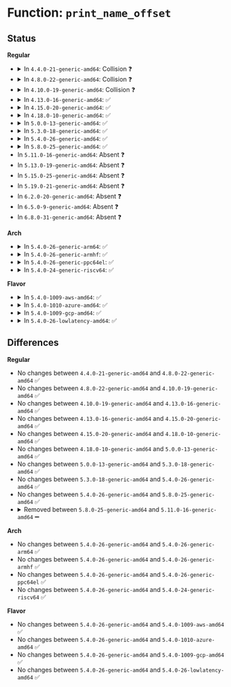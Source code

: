 # Function: <code>print_name_offset</code>

## Status
<b>Regular</b>
<ul>
<li>
<details>
<summary>In <code>4.4.0-21-generic-amd64</code>: Collision ❓</summary>

```c
void print_name_offset(struct seq_file * m, void * sym)
```

```json
{
  "name": "print_name_offset",
  "collision_type": "Static-Static Collision",
  "inline_type": "No",
  "funcs": [
    {
      "addr": 18446744071579864240,
      "name": "print_name_offset",
      "external": false,
      "loc": "kernel/time/timer_list.c:51",
      "file": "kernel/time/timer_list.c",
      "inline": "seen, unknown",
      "caller_inline": [],
      "caller_func": [
        "kernel/time/timer_list.c:print_active_timers",
        "kernel/time/timer_list.c:print_active_timers",
        "kernel/time/timer_list.c:print_active_timers",
        "kernel/time/timer_list.c:print_cpu"
      ]
    },
    {
      "addr": 18446744071579889728,
      "name": "print_name_offset",
      "external": false,
      "loc": "kernel/time/timer_stats.c:270",
      "file": "kernel/time/timer_stats.c",
      "inline": "seen, unknown",
      "caller_inline": [],
      "caller_func": [
        "kernel/time/timer_stats.c:tstats_show",
        "kernel/time/timer_stats.c:tstats_show"
      ]
    }
  ],
  "symbols": [
    {
      "addr": 18446744071579864240,
      "name": "print_name_offset",
      "section": ".text",
      "bind": "STB_LOCAL",
      "size": 133
    },
    {
      "addr": 18446744071579889728,
      "name": "print_name_offset",
      "section": ".text",
      "bind": "STB_LOCAL",
      "size": 133
    }
  ]
}
```
</details>
</li>
<li>
<details>
<summary>In <code>4.8.0-22-generic-amd64</code>: Collision ❓</summary>

```c
void print_name_offset(struct seq_file * m, void * sym)
```

```json
{
  "name": "print_name_offset",
  "collision_type": "Static-Static Collision",
  "inline_type": "No",
  "funcs": [
    {
      "addr": 18446744071579893552,
      "name": "print_name_offset",
      "external": false,
      "loc": "kernel/time/timer_list.c:51",
      "file": "kernel/time/timer_list.c",
      "inline": "seen, unknown",
      "caller_inline": [],
      "caller_func": [
        "kernel/time/timer_list.c:print_cpu",
        "kernel/time/timer_list.c:print_active_timers",
        "kernel/time/timer_list.c:print_active_timers",
        "kernel/time/timer_list.c:print_active_timers"
      ]
    },
    {
      "addr": 18446744071579919264,
      "name": "print_name_offset",
      "external": false,
      "loc": "kernel/time/timer_stats.c:270",
      "file": "kernel/time/timer_stats.c",
      "inline": "seen, unknown",
      "caller_inline": [],
      "caller_func": [
        "kernel/time/timer_stats.c:tstats_show",
        "kernel/time/timer_stats.c:tstats_show"
      ]
    }
  ],
  "symbols": [
    {
      "addr": 18446744071579893552,
      "name": "print_name_offset",
      "section": ".text",
      "bind": "STB_LOCAL",
      "size": 133
    },
    {
      "addr": 18446744071579919264,
      "name": "print_name_offset",
      "section": ".text",
      "bind": "STB_LOCAL",
      "size": 133
    }
  ]
}
```
</details>
</li>
<li>
<details>
<summary>In <code>4.10.0-19-generic-amd64</code>: Collision ❓</summary>

```c
void print_name_offset(struct seq_file * m, void * sym)
```

```json
{
  "name": "print_name_offset",
  "collision_type": "Static-Static Collision",
  "inline_type": "No",
  "funcs": [
    {
      "addr": 18446744071579905328,
      "name": "print_name_offset",
      "external": false,
      "loc": "kernel/time/timer_list.c:51",
      "file": "kernel/time/timer_list.c",
      "inline": "seen, unknown",
      "caller_inline": [],
      "caller_func": [
        "kernel/time/timer_list.c:print_cpu",
        "kernel/time/timer_list.c:print_active_timers",
        "kernel/time/timer_list.c:print_active_timers",
        "kernel/time/timer_list.c:print_active_timers"
      ]
    },
    {
      "addr": 18446744071579949856,
      "name": "print_name_offset",
      "external": false,
      "loc": "kernel/time/timer_stats.c:270",
      "file": "kernel/time/timer_stats.c",
      "inline": "seen, unknown",
      "caller_inline": [],
      "caller_func": [
        "kernel/time/timer_stats.c:tstats_show",
        "kernel/time/timer_stats.c:tstats_show"
      ]
    }
  ],
  "symbols": [
    {
      "addr": 18446744071579905328,
      "name": "print_name_offset",
      "section": ".text",
      "bind": "STB_LOCAL",
      "size": 133
    },
    {
      "addr": 18446744071579949856,
      "name": "print_name_offset",
      "section": ".text",
      "bind": "STB_LOCAL",
      "size": 133
    }
  ]
}
```
</details>
</li>
<li>
<details>
<summary>In <code>4.13.0-16-generic-amd64</code>: ✅</summary>

```c
void print_name_offset(struct seq_file * m, void * sym)
```

```json
{
  "name": "print_name_offset",
  "collision_type": "Unique Static",
  "inline_type": "No",
  "funcs": [
    {
      "addr": 18446744071579914016,
      "name": "print_name_offset",
      "external": false,
      "loc": "kernel/time/timer_list.c:52",
      "file": "kernel/time/timer_list.c",
      "inline": "seen, unknown",
      "caller_inline": [],
      "caller_func": [
        "kernel/time/timer_list.c:print_tickdevice",
        "kernel/time/timer_list.c:print_tickdevice",
        "kernel/time/timer_list.c:print_tickdevice",
        "kernel/time/timer_list.c:print_tickdevice",
        "kernel/time/timer_list.c:print_tickdevice",
        "kernel/time/timer_list.c:print_tickdevice",
        "kernel/time/timer_list.c:print_tickdevice",
        "kernel/time/timer_list.c:print_cpu",
        "kernel/time/timer_list.c:print_cpu",
        "kernel/time/timer_list.c:print_cpu"
      ]
    }
  ],
  "symbols": [
    {
      "addr": 18446744071579914016,
      "name": "print_name_offset",
      "section": ".text",
      "bind": "STB_LOCAL",
      "size": 133
    }
  ]
}
```
</details>
</li>
<li>
<details>
<summary>In <code>4.15.0-20-generic-amd64</code>: ✅</summary>

```c
void print_name_offset(struct seq_file * m, void * sym)
```

```json
{
  "name": "print_name_offset",
  "collision_type": "Unique Static",
  "inline_type": "No",
  "funcs": [
    {
      "addr": 18446744071579959424,
      "name": "print_name_offset",
      "external": false,
      "loc": "kernel/time/timer_list.c:52",
      "file": "kernel/time/timer_list.c",
      "inline": "seen, unknown",
      "caller_inline": [],
      "caller_func": [
        "kernel/time/timer_list.c:print_tickdevice",
        "kernel/time/timer_list.c:print_tickdevice",
        "kernel/time/timer_list.c:print_tickdevice",
        "kernel/time/timer_list.c:print_tickdevice",
        "kernel/time/timer_list.c:print_tickdevice",
        "kernel/time/timer_list.c:print_tickdevice",
        "kernel/time/timer_list.c:print_tickdevice",
        "kernel/time/timer_list.c:print_cpu",
        "kernel/time/timer_list.c:print_cpu",
        "kernel/time/timer_list.c:print_cpu"
      ]
    }
  ],
  "symbols": [
    {
      "addr": 18446744071579959424,
      "name": "print_name_offset",
      "section": ".text",
      "bind": "STB_LOCAL",
      "size": 133
    }
  ]
}
```
</details>
</li>
<li>
<details>
<summary>In <code>4.18.0-10-generic-amd64</code>: ✅</summary>

```c
void print_name_offset(struct seq_file * m, void * sym)
```

```json
{
  "name": "print_name_offset",
  "collision_type": "Unique Static",
  "inline_type": "No",
  "funcs": [
    {
      "addr": 18446744071580007056,
      "name": "print_name_offset",
      "external": false,
      "loc": "kernel/time/timer_list.c:50",
      "file": "kernel/time/timer_list.c",
      "inline": "seen, unknown",
      "caller_inline": [],
      "caller_func": [
        "kernel/time/timer_list.c:print_cpu",
        "kernel/time/timer_list.c:print_cpu",
        "kernel/time/timer_list.c:print_cpu"
      ]
    }
  ],
  "symbols": [
    {
      "addr": 18446744071580007056,
      "name": "print_name_offset",
      "section": ".text",
      "bind": "STB_LOCAL",
      "size": 133
    }
  ]
}
```
</details>
</li>
<li>
<details>
<summary>In <code>5.0.0-13-generic-amd64</code>: ✅</summary>

```c
void print_name_offset(struct seq_file * m, void * sym)
```

```json
{
  "name": "print_name_offset",
  "collision_type": "Unique Static",
  "inline_type": "No",
  "funcs": [
    {
      "addr": 18446744071580054080,
      "name": "print_name_offset",
      "external": false,
      "loc": "kernel/time/timer_list.c:45",
      "file": "kernel/time/timer_list.c",
      "inline": "seen, unknown",
      "caller_inline": [],
      "caller_func": [
        "kernel/time/timer_list.c:print_cpu",
        "kernel/time/timer_list.c:print_cpu",
        "kernel/time/timer_list.c:print_cpu"
      ]
    }
  ],
  "symbols": [
    {
      "addr": 18446744071580054080,
      "name": "print_name_offset",
      "section": ".text",
      "bind": "STB_LOCAL",
      "size": 133
    }
  ]
}
```
</details>
</li>
<li>
<details>
<summary>In <code>5.3.0-18-generic-amd64</code>: ✅</summary>

```c
void print_name_offset(struct seq_file * m, void * sym)
```

```json
{
  "name": "print_name_offset",
  "collision_type": "Unique Static",
  "inline_type": "No",
  "funcs": [
    {
      "addr": 18446744071580097664,
      "name": "print_name_offset",
      "external": false,
      "loc": "kernel/time/timer_list.c:45",
      "file": "kernel/time/timer_list.c",
      "inline": "seen, unknown",
      "caller_inline": [],
      "caller_func": [
        "kernel/time/timer_list.c:print_cpu",
        "kernel/time/timer_list.c:print_cpu",
        "kernel/time/timer_list.c:print_cpu"
      ]
    }
  ],
  "symbols": [
    {
      "addr": 18446744071580097664,
      "name": "print_name_offset",
      "section": ".text",
      "bind": "STB_LOCAL",
      "size": 135
    }
  ]
}
```
</details>
</li>
<li>
<details>
<summary>In <code>5.4.0-26-generic-amd64</code>: ✅</summary>

```c
void print_name_offset(struct seq_file * m, void * sym)
```

```json
{
  "name": "print_name_offset",
  "collision_type": "Unique Static",
  "inline_type": "No",
  "funcs": [
    {
      "addr": 18446744071580146640,
      "name": "print_name_offset",
      "external": false,
      "loc": "kernel/time/timer_list.c:45",
      "file": "kernel/time/timer_list.c",
      "inline": "seen, unknown",
      "caller_inline": [],
      "caller_func": [
        "kernel/time/timer_list.c:print_cpu",
        "kernel/time/timer_list.c:print_cpu",
        "kernel/time/timer_list.c:print_cpu"
      ]
    }
  ],
  "symbols": [
    {
      "addr": 18446744071580146640,
      "name": "print_name_offset",
      "section": ".text",
      "bind": "STB_LOCAL",
      "size": 135
    }
  ]
}
```
</details>
</li>
<li>
<details>
<summary>In <code>5.8.0-25-generic-amd64</code>: ✅</summary>

```c
void print_name_offset(struct seq_file * m, void * sym)
```

```json
{
  "name": "print_name_offset",
  "collision_type": "Unique Static",
  "inline_type": "No",
  "funcs": [
    {
      "addr": 18446744071580208448,
      "name": "print_name_offset",
      "external": false,
      "loc": "kernel/time/timer_list.c:45",
      "file": "kernel/time/timer_list.c",
      "inline": "seen, unknown",
      "caller_inline": [],
      "caller_func": [
        "kernel/time/timer_list.c:print_tickdevice",
        "kernel/time/timer_list.c:print_tickdevice",
        "kernel/time/timer_list.c:print_tickdevice",
        "kernel/time/timer_list.c:print_tickdevice",
        "kernel/time/timer_list.c:print_tickdevice",
        "kernel/time/timer_list.c:print_tickdevice",
        "kernel/time/timer_list.c:print_tickdevice",
        "kernel/time/timer_list.c:print_base",
        "kernel/time/timer_list.c:print_active_timers",
        "kernel/time/timer_list.c:print_active_timers"
      ]
    }
  ],
  "symbols": [
    {
      "addr": 18446744071580208448,
      "name": "print_name_offset",
      "section": ".text",
      "bind": "STB_LOCAL",
      "size": 135
    }
  ]
}
```
</details>
</li>
<li>
In <code>5.11.0-16-generic-amd64</code>: Absent ❓
</li>
<li>
In <code>5.13.0-19-generic-amd64</code>: Absent ❓
</li>
<li>
In <code>5.15.0-25-generic-amd64</code>: Absent ❓
</li>
<li>
In <code>5.19.0-21-generic-amd64</code>: Absent ❓
</li>
<li>
In <code>6.2.0-20-generic-amd64</code>: Absent ❓
</li>
<li>
In <code>6.5.0-9-generic-amd64</code>: Absent ❓
</li>
<li>
In <code>6.8.0-31-generic-amd64</code>: Absent ❓
</li>
</ul>
<b>Arch</b>
<ul>
<li>
<details>
<summary>In <code>5.4.0-26-generic-arm64</code>: ✅</summary>

```c
void print_name_offset(struct seq_file * m, void * sym)
```

```json
{
  "name": "print_name_offset",
  "collision_type": "Unique Static",
  "inline_type": "No",
  "funcs": [
    {
      "addr": 18446603336491366248,
      "name": "print_name_offset",
      "external": false,
      "loc": "kernel/time/timer_list.c:45",
      "file": "kernel/time/timer_list.c",
      "inline": "seen, unknown",
      "caller_inline": [],
      "caller_func": [
        "kernel/time/timer_list.c:print_cpu",
        "kernel/time/timer_list.c:print_active_timers",
        "kernel/time/timer_list.c:print_active_timers"
      ]
    }
  ],
  "symbols": [
    {
      "addr": 18446603336491366248,
      "name": "print_name_offset",
      "section": ".text",
      "bind": "STB_LOCAL",
      "size": 148
    }
  ]
}
```
</details>
</li>
<li>
<details>
<summary>In <code>5.4.0-26-generic-armhf</code>: ✅</summary>

```c
void print_name_offset(struct seq_file * m, void * sym)
```

```json
{
  "name": "print_name_offset",
  "collision_type": "Unique Static",
  "inline_type": "No",
  "funcs": [
    {
      "addr": 3225365188,
      "name": "print_name_offset",
      "external": false,
      "loc": "kernel/time/timer_list.c:45",
      "file": "kernel/time/timer_list.c",
      "inline": "seen, unknown",
      "caller_inline": [],
      "caller_func": [
        "kernel/time/timer_list.c:print_tickdevice",
        "kernel/time/timer_list.c:print_tickdevice",
        "kernel/time/timer_list.c:print_tickdevice",
        "kernel/time/timer_list.c:print_tickdevice",
        "kernel/time/timer_list.c:print_tickdevice",
        "kernel/time/timer_list.c:print_tickdevice",
        "kernel/time/timer_list.c:print_tickdevice",
        "kernel/time/timer_list.c:print_cpu",
        "kernel/time/timer_list.c:print_cpu",
        "kernel/time/timer_list.c:print_cpu"
      ]
    }
  ],
  "symbols": [
    {
      "addr": 3225365188,
      "name": "print_name_offset",
      "section": ".text",
      "bind": "STB_LOCAL",
      "size": 140
    }
  ]
}
```
</details>
</li>
<li>
<details>
<summary>In <code>5.4.0-26-generic-ppc64el</code>: ✅</summary>

```c
void print_name_offset(struct seq_file * m, void * sym)
```

```json
{
  "name": "print_name_offset",
  "collision_type": "Unique Static",
  "inline_type": "No",
  "funcs": [
    {
      "addr": 13835058055284303024,
      "name": "print_name_offset",
      "external": false,
      "loc": "kernel/time/timer_list.c:45",
      "file": "kernel/time/timer_list.c",
      "inline": "seen, unknown",
      "caller_inline": [],
      "caller_func": [
        "kernel/time/timer_list.c:print_cpu",
        "kernel/time/timer_list.c:print_cpu",
        "kernel/time/timer_list.c:print_cpu"
      ]
    }
  ],
  "symbols": [
    {
      "addr": 13835058055284303024,
      "name": "print_name_offset",
      "section": ".text",
      "bind": "STB_LOCAL",
      "size": 176
    }
  ]
}
```
</details>
</li>
<li>
<details>
<summary>In <code>5.4.0-24-generic-riscv64</code>: ✅</summary>

```c
void print_name_offset(struct seq_file * m, void * sym)
```

```json
{
  "name": "print_name_offset",
  "collision_type": "Unique Static",
  "inline_type": "No",
  "funcs": [
    {
      "addr": 18446743936271857332,
      "name": "print_name_offset",
      "external": false,
      "loc": "kernel/time/timer_list.c:45",
      "file": "kernel/time/timer_list.c",
      "inline": "seen, unknown",
      "caller_inline": [],
      "caller_func": [
        "kernel/time/timer_list.c:print_cpu",
        "kernel/time/timer_list.c:print_cpu",
        "kernel/time/timer_list.c:print_cpu"
      ]
    }
  ],
  "symbols": [
    {
      "addr": 18446743936271857332,
      "name": "print_name_offset",
      "section": ".text",
      "bind": "STB_LOCAL",
      "size": 110
    }
  ]
}
```
</details>
</li>
</ul>
<b>Flavor</b>
<ul>
<li>
<details>
<summary>In <code>5.4.0-1009-aws-amd64</code>: ✅</summary>

```c
void print_name_offset(struct seq_file * m, void * sym)
```

```json
{
  "name": "print_name_offset",
  "collision_type": "Unique Static",
  "inline_type": "No",
  "funcs": [
    {
      "addr": 18446744071580115840,
      "name": "print_name_offset",
      "external": false,
      "loc": "kernel/time/timer_list.c:45",
      "file": "kernel/time/timer_list.c",
      "inline": "seen, unknown",
      "caller_inline": [],
      "caller_func": [
        "kernel/time/timer_list.c:print_cpu",
        "kernel/time/timer_list.c:print_cpu",
        "kernel/time/timer_list.c:print_cpu"
      ]
    }
  ],
  "symbols": [
    {
      "addr": 18446744071580115840,
      "name": "print_name_offset",
      "section": ".text",
      "bind": "STB_LOCAL",
      "size": 135
    }
  ]
}
```
</details>
</li>
<li>
<details>
<summary>In <code>5.4.0-1010-azure-amd64</code>: ✅</summary>

```c
void print_name_offset(struct seq_file * m, void * sym)
```

```json
{
  "name": "print_name_offset",
  "collision_type": "Unique Static",
  "inline_type": "No",
  "funcs": [
    {
      "addr": 18446744071580061136,
      "name": "print_name_offset",
      "external": false,
      "loc": "kernel/time/timer_list.c:45",
      "file": "kernel/time/timer_list.c",
      "inline": "seen, unknown",
      "caller_inline": [],
      "caller_func": [
        "kernel/time/timer_list.c:print_cpu",
        "kernel/time/timer_list.c:print_cpu",
        "kernel/time/timer_list.c:print_cpu"
      ]
    }
  ],
  "symbols": [
    {
      "addr": 18446744071580061136,
      "name": "print_name_offset",
      "section": ".text",
      "bind": "STB_LOCAL",
      "size": 135
    }
  ]
}
```
</details>
</li>
<li>
<details>
<summary>In <code>5.4.0-1009-gcp-amd64</code>: ✅</summary>

```c
void print_name_offset(struct seq_file * m, void * sym)
```

```json
{
  "name": "print_name_offset",
  "collision_type": "Unique Static",
  "inline_type": "No",
  "funcs": [
    {
      "addr": 18446744071580106912,
      "name": "print_name_offset",
      "external": false,
      "loc": "kernel/time/timer_list.c:45",
      "file": "kernel/time/timer_list.c",
      "inline": "seen, unknown",
      "caller_inline": [],
      "caller_func": [
        "kernel/time/timer_list.c:print_cpu",
        "kernel/time/timer_list.c:print_cpu",
        "kernel/time/timer_list.c:print_cpu"
      ]
    }
  ],
  "symbols": [
    {
      "addr": 18446744071580106912,
      "name": "print_name_offset",
      "section": ".text",
      "bind": "STB_LOCAL",
      "size": 135
    }
  ]
}
```
</details>
</li>
<li>
<details>
<summary>In <code>5.4.0-26-lowlatency-amd64</code>: ✅</summary>

```c
void print_name_offset(struct seq_file * m, void * sym)
```

```json
{
  "name": "print_name_offset",
  "collision_type": "Unique Static",
  "inline_type": "No",
  "funcs": [
    {
      "addr": 18446744071580158656,
      "name": "print_name_offset",
      "external": false,
      "loc": "kernel/time/timer_list.c:45",
      "file": "kernel/time/timer_list.c",
      "inline": "seen, unknown",
      "caller_inline": [],
      "caller_func": [
        "kernel/time/timer_list.c:print_cpu",
        "kernel/time/timer_list.c:print_cpu",
        "kernel/time/timer_list.c:print_cpu"
      ]
    }
  ],
  "symbols": [
    {
      "addr": 18446744071580158656,
      "name": "print_name_offset",
      "section": ".text",
      "bind": "STB_LOCAL",
      "size": 135
    }
  ]
}
```
</details>
</li>
</ul>

## Differences
<b>Regular</b>
<ul>
<li>
No changes between <code>4.4.0-21-generic-amd64</code> and <code>4.8.0-22-generic-amd64</code> ✅
</li>
<li>
No changes between <code>4.8.0-22-generic-amd64</code> and <code>4.10.0-19-generic-amd64</code> ✅
</li>
<li>
No changes between <code>4.10.0-19-generic-amd64</code> and <code>4.13.0-16-generic-amd64</code> ✅
</li>
<li>
No changes between <code>4.13.0-16-generic-amd64</code> and <code>4.15.0-20-generic-amd64</code> ✅
</li>
<li>
No changes between <code>4.15.0-20-generic-amd64</code> and <code>4.18.0-10-generic-amd64</code> ✅
</li>
<li>
No changes between <code>4.18.0-10-generic-amd64</code> and <code>5.0.0-13-generic-amd64</code> ✅
</li>
<li>
No changes between <code>5.0.0-13-generic-amd64</code> and <code>5.3.0-18-generic-amd64</code> ✅
</li>
<li>
No changes between <code>5.3.0-18-generic-amd64</code> and <code>5.4.0-26-generic-amd64</code> ✅
</li>
<li>
No changes between <code>5.4.0-26-generic-amd64</code> and <code>5.8.0-25-generic-amd64</code> ✅
</li>
<li>
<details>
<summary>Removed between <code>5.8.0-25-generic-amd64</code> and <code>5.11.0-16-generic-amd64</code> ➖</summary>

```c
void print_name_offset(struct seq_file * m, void * sym)
```
</details>
</li>
</ul>
<b>Arch</b>
<ul>
<li>
No changes between <code>5.4.0-26-generic-amd64</code> and <code>5.4.0-26-generic-arm64</code> ✅
</li>
<li>
No changes between <code>5.4.0-26-generic-amd64</code> and <code>5.4.0-26-generic-armhf</code> ✅
</li>
<li>
No changes between <code>5.4.0-26-generic-amd64</code> and <code>5.4.0-26-generic-ppc64el</code> ✅
</li>
<li>
No changes between <code>5.4.0-26-generic-amd64</code> and <code>5.4.0-24-generic-riscv64</code> ✅
</li>
</ul>
<b>Flavor</b>
<ul>
<li>
No changes between <code>5.4.0-26-generic-amd64</code> and <code>5.4.0-1009-aws-amd64</code> ✅
</li>
<li>
No changes between <code>5.4.0-26-generic-amd64</code> and <code>5.4.0-1010-azure-amd64</code> ✅
</li>
<li>
No changes between <code>5.4.0-26-generic-amd64</code> and <code>5.4.0-1009-gcp-amd64</code> ✅
</li>
<li>
No changes between <code>5.4.0-26-generic-amd64</code> and <code>5.4.0-26-lowlatency-amd64</code> ✅
</li>
</ul>
